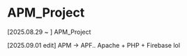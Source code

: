 # APM_Project
[2025.08.29 ~ ] APM_Project

[2025.09.01 edit] APM -> APF.. Apache + PHP + Firebase lol
